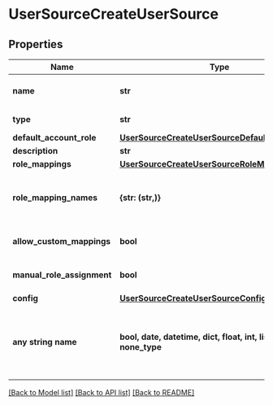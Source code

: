 # UserSourceCreateUserSource


## Properties
Name | Type | Description | Notes
------------ | ------------- | ------------- | -------------
**name** | **str** | A name for the Identity Source | 
**type** | **str** | IDM type code | 
**default_account_role** | [**UserSourceCreateUserSourceDefaultAccountRole**](UserSourceCreateUserSourceDefaultAccountRole.md) |  | 
**description** | **str** | description | [optional] 
**role_mappings** | [**UserSourceCreateUserSourceRoleMappings**](UserSourceCreateUserSourceRoleMappings.md) |  | [optional] 
**role_mapping_names** | **{str: (str,)}** | Map of Morpheus &#39;&#x60;Role ID&#x60;&#39;:&#39;&#x60;Role Name&#x60;&#39;.  | [optional] 
**allow_custom_mappings** | **bool** | Enable Role Mapping Permission | [optional] 
**manual_role_assignment** | **bool** | Manual Role Assignment | [optional] 
**config** | [**UserSourceCreateUserSourceConfig**](UserSourceCreateUserSourceConfig.md) |  | [optional] 
**any string name** | **bool, date, datetime, dict, float, int, list, str, none_type** | any string name can be used but the value must be the correct type | [optional]

[[Back to Model list]](../README.md#documentation-for-models) [[Back to API list]](../README.md#documentation-for-api-endpoints) [[Back to README]](../README.md)


